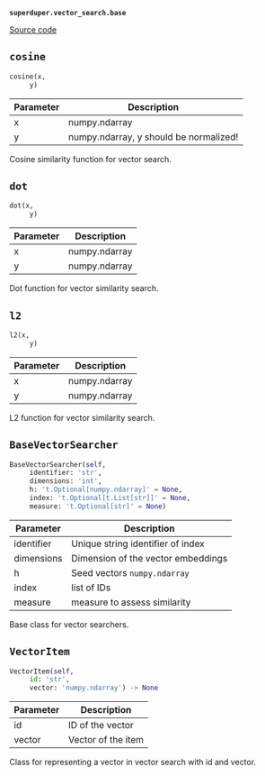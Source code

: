**`superduper.vector_search.base`** 

[Source code](https://github.com/superduper/superduper/blob/main/superduper/vector_search/base.py)

## `cosine` 

```python
cosine(x,
     y)
```
| Parameter | Description |
|-----------|-------------|
| x | numpy.ndarray |
| y | numpy.ndarray, y should be normalized! |

Cosine similarity function for vector search.

## `dot` 

```python
dot(x,
     y)
```
| Parameter | Description |
|-----------|-------------|
| x | numpy.ndarray |
| y | numpy.ndarray |

Dot function for vector similarity search.

## `l2` 

```python
l2(x,
     y)
```
| Parameter | Description |
|-----------|-------------|
| x | numpy.ndarray |
| y | numpy.ndarray |

L2 function for vector similarity search.

## `BaseVectorSearcher` 

```python
BaseVectorSearcher(self,
     identifier: 'str',
     dimensions: 'int',
     h: 't.Optional[numpy.ndarray]' = None,
     index: 't.Optional[t.List[str]]' = None,
     measure: 't.Optional[str]' = None)
```
| Parameter | Description |
|-----------|-------------|
| identifier | Unique string identifier of index |
| dimensions | Dimension of the vector embeddings |
| h | Seed vectors ``numpy.ndarray`` |
| index | list of IDs |
| measure | measure to assess similarity |

Base class for vector searchers.

## `VectorItem` 

```python
VectorItem(self,
     id: 'str',
     vector: 'numpy.ndarray') -> None
```
| Parameter | Description |
|-----------|-------------|
| id | ID of the vector |
| vector | Vector of the item |

Class for representing a vector in vector search with id and vector.

